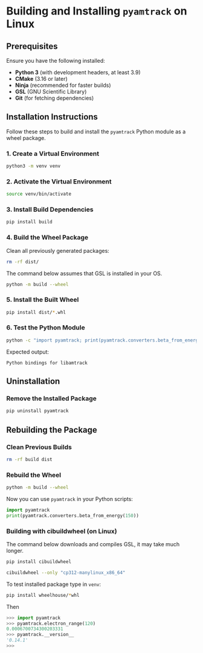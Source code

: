 # Building and Installing `pyamtrack` on Linux

## **Prerequisites**
Ensure you have the following installed:
- **Python 3** (with development headers, at least 3.9)
- **CMake** (3.16 or later)
- **Ninja** (recommended for faster builds)
- **GSL** (GNU Scientific Library)
- **Git** (for fetching dependencies)

## **Installation Instructions**

Follow these steps to build and install the `pyamtrack` Python module as a wheel package.

### **1. Create a Virtual Environment**
```sh
python3 -m venv venv
```

### **2. Activate the Virtual Environment**
```sh
source venv/bin/activate
```

### **3. Install Build Dependencies**
```sh
pip install build
```

### **4. Build the Wheel Package**

Clean all previously generated packages:

```sh
rm -rf dist/
```

The command below assumes that GSL is installed in your OS.
```sh
python -m build --wheel
```

### **5. Install the Built Wheel**
```sh
pip install dist/*.whl
```

### **6. Test the Python Module**
```sh
python -c "import pyamtrack; print(pyamtrack.converters.beta_from_energy(150))"
```

Expected output:
```
Python bindings for libamtrack
```

## **Uninstallation**
### **Remove the Installed Package**
```sh
pip uninstall pyamtrack
```

## **Rebuilding the Package**
### **Clean Previous Builds**
```sh
rm -rf build dist
```

### **Rebuild the Wheel**
```sh
python -m build --wheel
```

Now you can use `pyamtrack` in your Python scripts:
```python
import pyamtrack
print(pyamtrack.converters.beta_from_energy(150))
```

### Building with cibuildwheel (on Linux)

The command below downloads and compiles GSL, it may take much longer.
```sh
pip install cibuildwheel
```

```sh
cibuildwheel --only "cp312-manylinux_x86_64"
```

To test installed package type in `venv`:

```sh
pip install wheelhouse/*whl
```

Then

```python
>>> import pyamtrack
>>> pyamtrack.electron_range(120)
0.0006700734300203331
>>> pyamtrack.__version__
'0.14.1'
>>> 
```